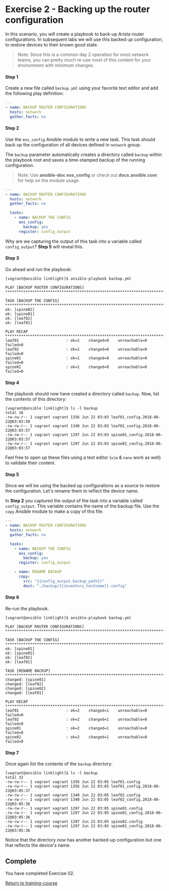 # Exercise 2 - Backing up the router configuration

In this scenario,  you will create a playbook to back-up Arista router configurations. In subsequent labs we will use this backed up configuration, to restore devices to their known good state.

> Note: Since this is a common day 2 operation for most network teams, you can pretty much re-use most of this content for your environment with minimum changes.

#### Step 1

Create a new file called `backup.yml` using your favorite text editor and add the following play definition:

``` yaml
---
- name: BACKUP ROUTER CONFIGURATIONS
  hosts: network
  gather_facts: no

```

#### Step 2

Use the `eos_config` Ansible module to write a new task. This task should back up the configuration of all devices defined in `network` group.

The `backup` parameter automatically creates a directory called `backup` within the playbook root and saves a time-stamped backup of the running configuration.

> Note: Use **ansible-doc eos_config** or check out **docs.ansible.com** for help on the module usage.


``` yaml
---
- name: BACKUP ROUTER CONFIGURATIONS
  hosts: network
  gather_facts: no

  tasks:
    - name: BACKUP THE CONFIG
      eos_config:
        backup: yes
      register: config_output
```


Why are we capturing the output of this task into a variable called `config_output`? **Step 5** will reveal this.


#### Step 3

Go ahead and run the playbook:

```
[vagrant@ansible linklight]$ ansible-playbook backup.yml

PLAY [BACKUP ROUTER CONFIGURATIONS] **********************************************************************************************************************************************

TASK [BACKUP THE CONFIG] *********************************************************************************************************************************************************
ok: [spine02]
ok: [spine01]
ok: [leaf02]
ok: [leaf01]

PLAY RECAP ***********************************************************************************************************************************************************************
leaf01                     : ok=1    changed=0    unreachable=0    failed=0
leaf02                     : ok=1    changed=0    unreachable=0    failed=0
spine01                    : ok=1    changed=0    unreachable=0    failed=0
spine02                    : ok=1    changed=0    unreachable=0    failed=0
```


#### Step 4

The playbook should now have created a directory called `backup`. Now, list the contents of this directory:


```
[vagrant@ansible linklight]$ ls -l backup
total 16
-rw-rw-r-- 1 vagrant vagrant 1356 Jun 22 03:03 leaf01_config.2018-06-22@03:03:58
-rw-rw-r-- 1 vagrant vagrant 1340 Jun 22 03:03 leaf02_config.2018-06-22@03:03:57
-rw-rw-r-- 1 vagrant vagrant 1297 Jun 22 03:03 spine01_config.2018-06-22@03:03:57
-rw-rw-r-- 1 vagrant vagrant 1297 Jun 22 03:03 spine02_config.2018-06-22@03:03:57
```

Feel free to open up these files using a text editor (`vim` & `nano` work as well) to validate their content.

#### Step 5

Since we will be using the backed up configurations as a source to restore the configuration. Let's rename them to reflect the device name.

In **Step 2** you captured the output of the task into a variable called `config_output`. This variable contains the name of the backup file. Use the `copy` Ansible module to make a copy of this file.

``` yaml
---
- name: BACKUP ROUTER CONFIGURATIONS
  hosts: network
  gather_facts: no

  tasks:
    - name: BACKUP THE CONFIG
      eos_config:
        backup: yes
      register: config_output

    - name: RENAME BACKUP
      copy:
        src: "{{config_output.backup_path}}"
        dest: "./backup/{{inventory_hostname}}.config"
```


#### Step 6

Re-run the playbook.

```
[vagrant@ansible linklight]$ ansible-playbook backup.yml

PLAY [BACKUP ROUTER CONFIGURATIONS] **********************************************************************************************************************************************

TASK [BACKUP THE CONFIG] *********************************************************************************************************************************************************
ok: [spine01]
ok: [spine02]
ok: [leaf02]
ok: [leaf01]

TASK [RENAME BACKUP] *************************************************************************************************************************************************************
changed: [spine01]
changed: [leaf02]
changed: [spine02]
changed: [leaf01]

PLAY RECAP ***********************************************************************************************************************************************************************
leaf01                     : ok=2    changed=1    unreachable=0    failed=0
leaf02                     : ok=2    changed=1    unreachable=0    failed=0
spine01                    : ok=2    changed=1    unreachable=0    failed=0
spine02                    : ok=2    changed=1    unreachable=0    failed=0
```

#### Step 7

Once again list the contents of the `backup` directory:

```
[vagrant@ansible linklight]$ ls -l backup
total 32
-rw-rw-r-- 1 vagrant vagrant 1356 Jun 22 03:05 leaf01.config
-rw-rw-r-- 1 vagrant vagrant 1356 Jun 22 03:05 leaf01_config.2018-06-22@03:05:37
-rw-rw-r-- 1 vagrant vagrant 1340 Jun 22 03:05 leaf02.config
-rw-rw-r-- 1 vagrant vagrant 1340 Jun 22 03:05 leaf02_config.2018-06-22@03:05:36
-rw-rw-r-- 1 vagrant vagrant 1297 Jun 22 03:05 spine01.config
-rw-rw-r-- 1 vagrant vagrant 1297 Jun 22 03:05 spine01_config.2018-06-22@03:05:36
-rw-rw-r-- 1 vagrant vagrant 1297 Jun 22 03:05 spine02.config
-rw-rw-r-- 1 vagrant vagrant 1297 Jun 22 03:05 spine02_config.2018-06-22@03:05:36
```

Notice that the directory now has another backed-up configuration but one that reflects the device's name.

## Complete
You have completed Exercise 02.

[Return to training-course](../README.md)
